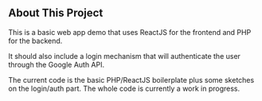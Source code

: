 ## About This Project
This is a basic web app demo that uses ReactJS for the frontend and PHP for the backend.

It should also include a login mechanism that will authenticate the user through the Google Auth API.

The current code is the basic PHP/ReactJS boilerplate plus some sketches on the login/auth part. The whole code is currently a work in progress.
